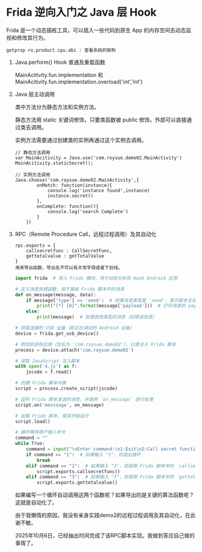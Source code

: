 # Frida 逆向入门之 Java 层 Hook

Frida 是一个动态插桩工具，可以插入一些代码到原生 App 的内存空间去动态监视和修改其行为。

```
getprop ro.product.cpu.abi : 查看系统的架构
```

1.  Java.perform() Hook 普通及重载函数

    MainAcitivity.fun.implementation 和 MainAcitivity.fun.implementation.overload('int','int')

2.  Java 层主动调用

    类中方法分为静态方法和实例方法。

    静态方法用 static 关键词修饰，只要类函数被 public 修饰，外部可以直接通过类去调用。

    实例方法需要通过创建类的实例再通过这个实例去调用。

    ```
    // 静态方法调用
    var MainAcitivity = Java.use('com.roysue.demo02.MainActivity')
    MainAcitivity.staticSecret();

    // 实例方法调用
    Java.choose('com.roysue.demo02.MainActivity',{
            onMatch: function(instance){
                console.log('instance found',instance)
                instance.secret()
            },
            onComplete: function(){
                console.log('search Complete')
            }
        })
    ```

3.  RPC（Remote Procedure Call，远程过程调用）及其自动化

    ```
    rpc.exports = {
        callsecretfunc : CallSecretFunc,
        gettotalvalue : getTotalValue
    }
    用来导出函数，导出名不可以有大写字母或者下划线。
    ```

    ```python
    import frida  # 导入 Frida 模块，用于动态分析和 Hook Android 应用

    # 定义消息处理函数，用于接收 Frida 脚本中的消息
    def on_message(message, data):
        if message['type'] == 'send':  # 如果消息类型是 'send'，表示脚本主动发送的数据
            print("[*] {0}".format(message['payload']))  # 打印消息的 payload 内容
        else:
            print(message)  # 处理其他类型的消息（如错误信息）

    # 获取连接的 USB 设备（即正在调试的 Android 设备）
    device = frida.get_usb_device()

    # 附加到目标应用（包名为 'com.roysue.demo02'），以便注入 Frida 脚本
    process = device.attach('com.roysue.demo02')

    # 读取 JavaScript 注入脚本
    with open('4.js') as f:
        jscode = f.read()

    # 创建 Frida 脚本对象
    script = process.create_script(jscode)

    # 监听 Frida 脚本发送的消息，并调用 `on_message` 进行处理
    script.on('messsage', on_message)

    # 加载 Frida 脚本，使其开始运行
    script.load()

    # 循环等待用户输入命令
    command = ""
    while True:
        command = input("\nEnter command:\n1:Exit\n2:Call secret function\n3:Get Total Value\nchoice:")  # 提示用户输入命令
        if command == "1":  # 如果输入 "1"，则退出循环
            break
        elif command == "2":  # 如果输入 "2"，则调用 Frida 脚本中的 `callsecretfunc` 方法
            script.exports.callsecretfunc()
        elif command == "3":  # 如果输入 "3"，则调用 Frida 脚本中的 `gettotalvalue` 方法
            script.exports.gettotalvalue()
    ```

    如果编写一个循环自动调用这两个函数呢？如果导出的是关键的算法函数呢？这就是自动化了。

    由于我懒惰的原因，我没有亲身实践demo2的远程过程调用及其自动化，在此谢不敏。

    2025年10月6日，已经抽出时间完成了该RPC脚本实现。我做到答应自己做的事情了。


